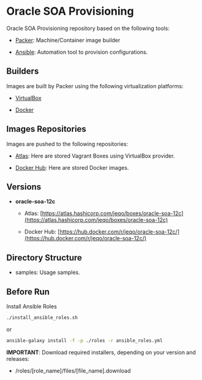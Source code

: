 Oracle SOA Provisioning
============================

Oracle SOA Provisioning repository based on the following tools:

- [Packer](https://packer.io/): Machine/Container image builder

- [Ansible](http://www.ansible.com/): Automation tool to provision configurations.

Builders
--------

Images are built by Packer using the following virtualization platforms:

- [VirtualBox](http://virtualbox.org/)

- [Docker](http://docker.com/)

Images Repositories
-------------------

Images are pushed to the following repositories:

- [Atlas](http://atlas.hashicorp.com/): Here are stored Vagrant Boxes using
VirtualBox provider.

- [Docker Hub](https://hub.docker.com/): Here are stored Docker images.

Versions
--------

- **oracle-soa-12c**

  - Atlas: [https://atlas.hashicorp.com/jeqo/boxes/oracle-soa-12c](https://atlas.hashicorp.com/jeqo/boxes/oracle-soa-12c)

  - Docker Hub: [https://hub.docker.com/r/jeqo/oracle-soa-12c/](https://hub.docker.com/r/jeqo/oracle-soa-12c/)

Directory Structure
-------------------

- samples: Usage samples.

Before Run
----------

Install Ansible Roles
```bash
./install_ansible_roles.sh
```

or

```bash
ansible-galaxy install -f -p ./roles -r ansible_roles.yml
```

**IMPORTANT**: Download required installers, depending on your version and releases:

- /roles/[role_name]/files/[file_name].download
